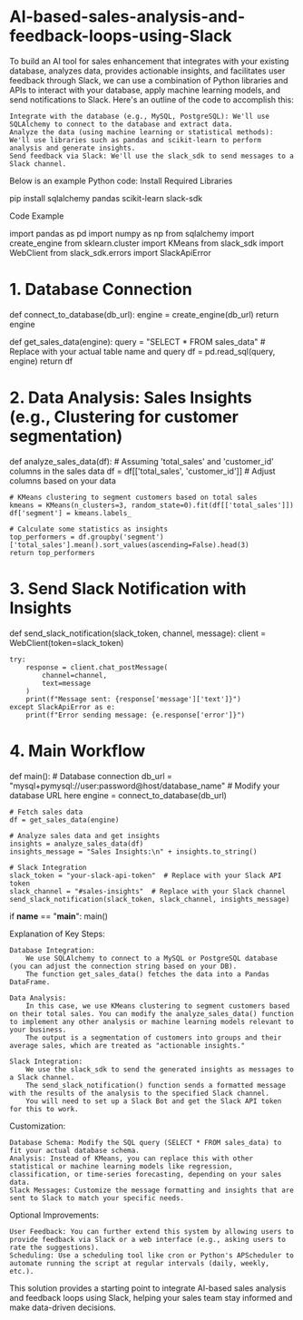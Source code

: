 # AI-based-sales-analysis-and-feedback-loops-using-Slack
To build an AI tool for sales enhancement that integrates with your existing database, analyzes data, provides actionable insights, and facilitates user feedback through Slack, we can use a combination of Python libraries and APIs to interact with your database, apply machine learning models, and send notifications to Slack. Here's an outline of the code to accomplish this:

    Integrate with the database (e.g., MySQL, PostgreSQL): We'll use SQLAlchemy to connect to the database and extract data.
    Analyze the data (using machine learning or statistical methods): We'll use libraries such as pandas and scikit-learn to perform analysis and generate insights.
    Send feedback via Slack: We'll use the slack_sdk to send messages to a Slack channel.

Below is an example Python code:
Install Required Libraries

pip install sqlalchemy pandas scikit-learn slack-sdk

Code Example

import pandas as pd
import numpy as np
from sqlalchemy import create_engine
from sklearn.cluster import KMeans
from slack_sdk import WebClient
from slack_sdk.errors import SlackApiError

# 1. Database Connection
def connect_to_database(db_url):
    engine = create_engine(db_url)
    return engine

def get_sales_data(engine):
    query = "SELECT * FROM sales_data"  # Replace with your actual table name and query
    df = pd.read_sql(query, engine)
    return df

# 2. Data Analysis: Sales Insights (e.g., Clustering for customer segmentation)
def analyze_sales_data(df):
    # Assuming 'total_sales' and 'customer_id' columns in the sales data
    df = df[['total_sales', 'customer_id']]  # Adjust columns based on your data

    # KMeans clustering to segment customers based on total sales
    kmeans = KMeans(n_clusters=3, random_state=0).fit(df[['total_sales']])
    df['segment'] = kmeans.labels_

    # Calculate some statistics as insights
    top_performers = df.groupby('segment')['total_sales'].mean().sort_values(ascending=False).head(3)
    return top_performers

# 3. Send Slack Notification with Insights
def send_slack_notification(slack_token, channel, message):
    client = WebClient(token=slack_token)

    try:
        response = client.chat_postMessage(
            channel=channel,
            text=message
        )
        print(f"Message sent: {response['message']['text']}")
    except SlackApiError as e:
        print(f"Error sending message: {e.response['error']}")

# 4. Main Workflow
def main():
    # Database connection
    db_url = "mysql+pymysql://user:password@host/database_name"  # Modify your database URL here
    engine = connect_to_database(db_url)

    # Fetch sales data
    df = get_sales_data(engine)

    # Analyze sales data and get insights
    insights = analyze_sales_data(df)
    insights_message = "Sales Insights:\n" + insights.to_string()

    # Slack Integration
    slack_token = "your-slack-api-token"  # Replace with your Slack API token
    slack_channel = "#sales-insights"  # Replace with your Slack channel
    send_slack_notification(slack_token, slack_channel, insights_message)

if __name__ == "__main__":
    main()

Explanation of Key Steps:

    Database Integration:
        We use SQLAlchemy to connect to a MySQL or PostgreSQL database (you can adjust the connection string based on your DB).
        The function get_sales_data() fetches the data into a Pandas DataFrame.

    Data Analysis:
        In this case, we use KMeans clustering to segment customers based on their total sales. You can modify the analyze_sales_data() function to implement any other analysis or machine learning models relevant to your business.
        The output is a segmentation of customers into groups and their average sales, which are treated as "actionable insights."

    Slack Integration:
        We use the slack_sdk to send the generated insights as messages to a Slack channel.
        The send_slack_notification() function sends a formatted message with the results of the analysis to the specified Slack channel.
        You will need to set up a Slack Bot and get the Slack API token for this to work.

Customization:

    Database Schema: Modify the SQL query (SELECT * FROM sales_data) to fit your actual database schema.
    Analysis: Instead of KMeans, you can replace this with other statistical or machine learning models like regression, classification, or time-series forecasting, depending on your sales data.
    Slack Messages: Customize the message formatting and insights that are sent to Slack to match your specific needs.

Optional Improvements:

    User Feedback: You can further extend this system by allowing users to provide feedback via Slack or a web interface (e.g., asking users to rate the suggestions).
    Scheduling: Use a scheduling tool like cron or Python's APScheduler to automate running the script at regular intervals (daily, weekly, etc.).

This solution provides a starting point to integrate AI-based sales analysis and feedback loops using Slack, helping your sales team stay informed and make data-driven decisions.
